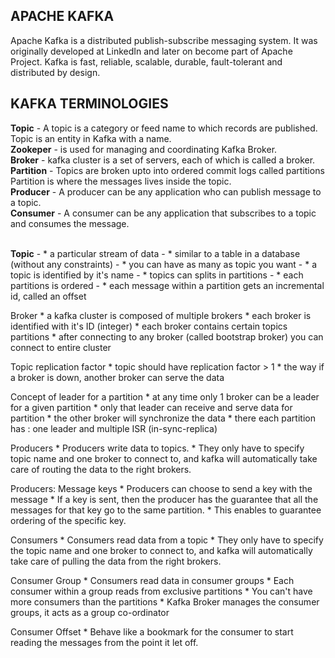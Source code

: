 APACHE KAFKA
--------------

Apache Kafka is a distributed publish-subscribe messaging system. It was originally developed at LinkedIn and later on become part of Apache Project.
Kafka is fast, reliable, scalable, durable, fault-tolerant and distributed by design.

KAFKA TERMINOLOGIES
-------------------

**Topic** - A topic is a category or feed name to which records are published.
		Topic is an entity in Kafka with a name. <br/>
**Zookeper** - is used for managing and coordinating Kafka Broker. <br>
**Broker** - kafka cluster is a set of servers, each of which is called a broker. <br>
**Partition** - Topics are broken upto into ordered commit logs called partitions
			Partition is where the messages lives inside the topic. <br>
**Producer** - A producer can be any application who can publish message to a topic.<br>
**Consumer** - A consumer can be any application that subscribes to a topic and consumes the message. <br><br>

**Topic**
	- * a particular stream of data
	- * similar to a table in a database (without any constraints)
	- * you can have as many as topic you want
	- * a topic is identified by it's name
	- * topics can splits in partitions
	- * each partitions is ordered
	- * each message within a partition gets an incremental id, called an offset

 Broker
	* a kafka cluster is composed of multiple brokers
	* each broker is identified with it's ID (integer)
	* each broker contains certain topics partitions
	* after connecting to any broker (called bootstrap broker) you can connect to entire cluster

 Topic replication factor
	* topic should have replication factor > 1 
	* the way if a broker is down, another broker can serve the data

 Concept of leader for a partition
	* at any time only 1 broker can be a leader for a given partition
	* only that leader can receive and serve data for partition
	* the other broker will synchronize the data
	* there each partition has : one leader and multiple ISR (in-sync-replica)

 Producers
	* Producers write data to topics.
	* They only have to specify topic name and one broker to connect to, and kafka will automatically take care of routing the 
     data to the right brokers.

 Producers: Message keys
	* Producers can choose to send a key with the message
	* If a key is sent, then the producer has the guarantee that all the messages for that key go to the same partition.
	* This enables to guarantee ordering of the specific key.

Consumers
   	* Consumers read data from a topic
   	* They only have to specify the topic name and one broker to connect to, and kafka will automatically take care of 
       pulling the data from the right brokers.

Consumer Group
 	* Consumers read data in consumer groups
 	* Each consumer within a group reads from exclusive partitions
 	* You can't have more consumers than the partitions
 	* Kafka Broker manages the consumer groups, it acts as a group co-ordinator

 Consumer Offset
 	* Behave like a bookmark for the consumer to start reading the messages from the point it let off.
